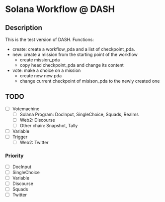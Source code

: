 # Solana Workflow @ DASH

## Description

This is the test version of DASH. Functions:

- create: create a workflow_pda and a list of checkpoint_pda.
- new: create a mission from the starting point of the workflow
  - create mission_pda
  - copy head checkpoint_pda and change its content
- vote: make a choice on a mission
  - create new new pda
  - change current checkpoint of misison_pda to the newly created one

## TODO

- [ ] Votemachine
  - [ ] Solana Program: DocInput, SingleChoice, Squads, Realms
  - [ ] Web2: Discourse
  - [ ] Other chain: Snapshot, Tally
- [ ] Variable
- [ ] Trigger
  - [ ] Web2: Twitter

### Priority

- [ ] DocInput
- [ ] SingleChoice
- [ ] Variable
- [ ] Discourse
- [ ] Squads
- [ ] Twitter
